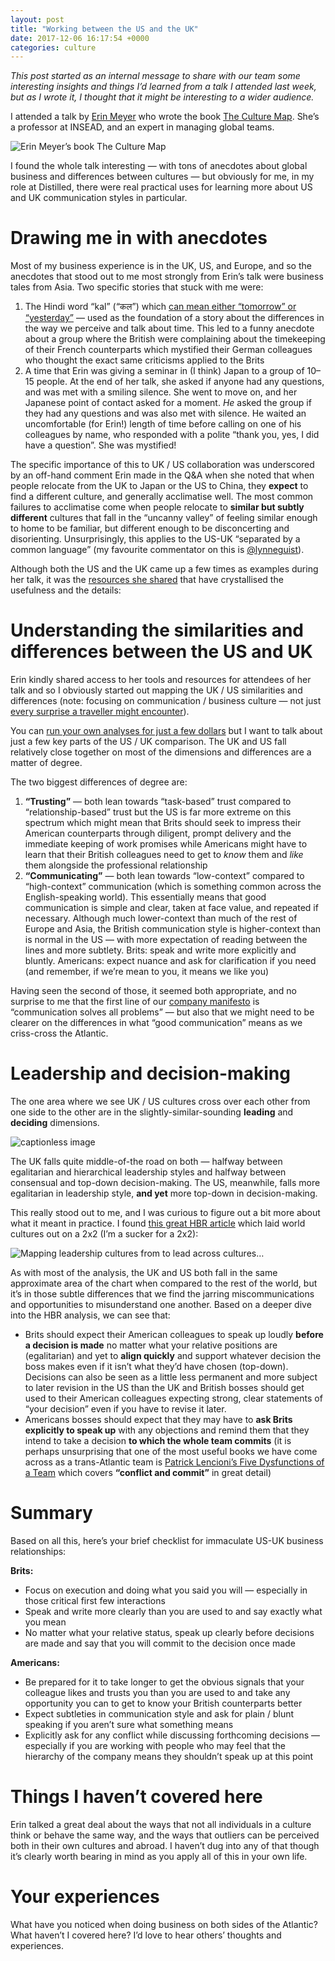 ```yaml
---
layout: post
title: "Working between the US and the UK"
date: 2017-12-06 16:17:54 +0000
categories: culture
---
```


_This post started as an internal message to share with our team some interesting insights and things I’d learned from a talk I attended last week, but as I wrote it, I thought that it might be interesting to a wider audience._

I attended a talk by [Erin Meyer](http://www.erinmeyer.com/) who wrote the book [The Culture Map](http://erinmeyer.com/book/). She’s a professor at INSEAD, and an expert in managing global teams.

![Erin Meyer’s book The Culture Map](https://miro.medium.com/v2/resize:fit:880/format:webp/1*mETdVwbnXNRgWilbQ4nW9Q.png)

I found the whole talk interesting — with tons of anecdotes about global business and differences between cultures — but obviously for me, in my role at Distilled, there were real practical uses for learning more about US and UK communication styles in particular.

Drawing me in with anecdotes
============================

Most of my business experience is in the UK, US, and Europe, and so the anecdotes that stood out to me most strongly from Erin’s talk were business tales from Asia. Two specific stories that stuck with me were:

1.  The Hindi word “kal” (“कल”) which [can mean either “tomorrow” or “yesterday”](https://www.quora.com/Why-is-the-word-for-tomorrow-and-yesterday-%E2%80%9Ckal-%E2%80%9D-the-same-in-Hindi-Urdu-because-if-there-was-or-is-unnecessary-to-differentiate-the-two-if-the-meaning-is-apparent-from-its-context-then-how-is-this-not-the-case-with-languages) — used as the foundation of a story about the differences in the way we perceive and talk about time. This led to a funny anecdote about a group where the British were complaining about the timekeeping of their French counterparts which mystified their German colleagues who thought the exact same criticisms applied to the Brits
2.  A time that Erin was giving a seminar in (I think) Japan to a group of 10–15 people. At the end of her talk, she asked if anyone had any questions, and was met with a smiling silence. She went to move on, and her Japanese point of contact asked for a moment. _He_ asked the group if they had any questions and was also met with silence. He waited an uncomfortable (for Erin!) length of time before calling on one of his colleagues by name, who responded with a polite “thank you, yes, I did have a question”. She was mystified!

The specific importance of this to UK / US collaboration was underscored by an off-hand comment Erin made in the Q&A when she noted that when people relocate from the UK to Japan or the US to China, they **expect** to find a different culture, and generally acclimatise well. The most common failures to acclimatise come when people relocate to **similar but subtly different** cultures that fall in the “uncanny valley” of feeling similar enough to home to be familiar, but different enough to be disconcerting and disorienting. Unsurprisingly, this applies to the US-UK “separated by a common language” (my favourite commentator on this is [@lynneguist](https://twitter.com/lynneguist)).

Although both the US and the UK came up a few times as examples during her talk, it was the [resources she shared](http://erinmeyer.com/tools/) that have crystallised the usefulness and the details:

Understanding the similarities and differences between the US and UK
====================================================================

Erin kindly shared access to her tools and resources for attendees of her talk and so I obviously started out mapping the UK / US similarities and differences (note: focusing on communication / business culture — not just [every surprise a traveller might encounter](https://www.quora.com/What-is-most-shocking-thing-to-find-when-someone-from-the-USA-visits-Europe)).

You can [run your own analyses for just a few dollars](http://erinmeyer.com/tools/culture-map-premium/) but I want to talk about just a few key parts of the US / UK comparison. The UK and US fall relatively close together on most of the dimensions and differences are a matter of degree.

The two biggest differences of degree are:

1.  **“Trusting”** — both lean towards “task-based” trust compared to “relationship-based” trust but the US is far more extreme on this spectrum which might mean that Brits should seek to impress their American counterparts through diligent, prompt delivery and the immediate keeping of work promises while Americans might have to learn that their British colleagues need to get to _know_ them and _like_ them alongside the professional relationship
2.  **“Communicating”** — both lean towards “low-context” compared to “high-context” communication (which is something common across the English-speaking world). This essentially means that good communication is simple and clear, taken at face value, and repeated if necessary. Although much lower-context than much of the rest of Europe and Asia, the British communication style is higher-context than is normal in the US — with more expectation of reading between the lines and more subtlety. Brits: speak and write more explicitly and bluntly. Americans: expect nuance and ask for clarification if you need (and remember, if we’re mean to you, it means we like you)

Having seen the second of those, it seemed both appropriate, and no surprise to me that the first line of our [company manifesto](https://www.distilled.net/manifesto/) is “communication solves all problems” — but also that we might need to be clearer on the differences in what “good communication” means as we criss-cross the Atlantic.

Leadership and decision-making
==============================

The one area where we see UK / US cultures cross over each other from one side to the other are in the slightly-similar-sounding **leading** and **deciding** dimensions.

![captionless image](https://miro.medium.com/v2/resize:fit:1400/format:webp/1*0ZUWkGWSnn19ysXoRUuMcg.png)

The UK falls quite middle-of-the road on both — halfway between egalitarian and hierarchical leadership styles and halfway between consensual and top-down decision-making. The US, meanwhile, falls more egalitarian in leadership style, **and yet** more top-down in decision-making.

This really stood out to me, and I was curious to figure out a bit more about what it meant in practice. I found [this great HBR article](https://hbr.org/2017/07/being-the-boss-in-brussels-boston-and-beijing) which laid world cultures out on a 2x2 (I’m a sucker for a 2x2):

![Mapping leadership cultures from to lead across cultures…](https://miro.medium.com/v2/resize:fit:2000/format:webp/1*bk5nieJ6GkWKFf88vn7JKg.png)

As with most of the analysis, the UK and US both fall in the same approximate area of the chart when compared to the rest of the world, but it’s in those subtle differences that we find the jarring miscommunications and opportunities to misunderstand one another. Based on a deeper dive into the HBR analysis, we can see that:

*   Brits should expect their American colleagues to speak up loudly **before a decision is made** no matter what your relative positions are (egalitarian) and yet to **align quickly** and support whatever decision the boss makes even if it isn’t what they’d have chosen (top-down). Decisions can also be seen as a little less permanent and more subject to later revision in the US than the UK and British bosses should get used to their American colleagues expecting strong, clear statements of “your decision” even if you have to revise it later.
*   Americans bosses should expect that they may have to **ask Brits explicitly to speak up** with any objections and remind them that they intend to take a decision **to which the whole team commits** (it is perhaps unsurprising that one of the most useful books we have come across as a trans-Atlantic team is [Patrick Lencioni’s Five Dysfunctions of a Team](https://www.tablegroup.com/books/dysfunctions) which covers **“conflict and commit”** in great detail)

Summary
=======

Based on all this, here’s your brief checklist for immaculate US-UK business relationships:

**Brits:**

*   Focus on execution and doing what you said you will — especially in those critical first few interactions
*   Speak and write more clearly than you are used to and say exactly what you mean
*   No matter what your relative status, speak up clearly before decisions are made and say that you will commit to the decision once made

**Americans:**

*   Be prepared for it to take longer to get the obvious signals that your colleague likes and trusts you than you are used to and take any opportunity you can to get to know your British counterparts better
*   Expect subtleties in communication style and ask for plain / blunt speaking if you aren’t sure what something means
*   Explicitly ask for any conflict while discussing forthcoming decisions — especially if you are working with people who may feel that the hierarchy of the company means they shouldn’t speak up at this point

Things I haven’t covered here
=============================

Erin talked a great deal about the ways that not all individuals in a culture think or behave the same way, and the ways that outliers can be perceived both in their own cultures and abroad. I haven’t dug into any of that though it’s clearly worth bearing in mind as you apply all of this in your own life.

Your experiences
================

What have you noticed when doing business on both sides of the Atlantic? What haven’t I covered here? I’d love to hear others’ thoughts and experiences.
